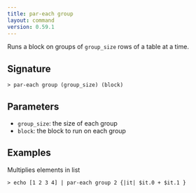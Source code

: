 ```yaml
---
title: par-each group
layout: command
version: 0.59.1
---
```


Runs a block on groups of `group_size` rows of a table at a time.

## Signature

```> par-each group (group_size) (block)```

## Parameters

 -  `group_size`: the size of each group
 -  `block`: the block to run on each group

## Examples

Multiplies elements in list
```shell
> echo [1 2 3 4] | par-each group 2 {|it| $it.0 + $it.1 }
```

